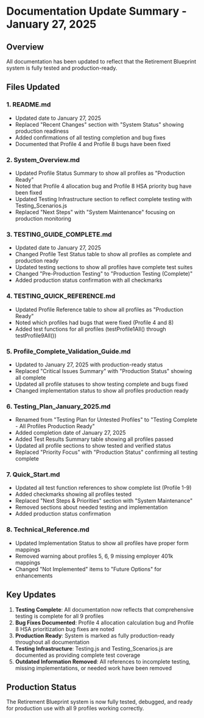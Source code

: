 # Documentation Update Summary - January 27, 2025

## Overview
All documentation has been updated to reflect that the Retirement Blueprint system is fully tested and production-ready.

## Files Updated

### 1. README.md
- Updated date to January 27, 2025
- Replaced "Recent Changes" section with "System Status" showing production readiness
- Added confirmations of all testing completion and bug fixes
- Documented that Profile 4 and Profile 8 bugs have been fixed

### 2. System_Overview.md
- Updated Profile Status Summary to show all profiles as "Production Ready"
- Noted that Profile 4 allocation bug and Profile 8 HSA priority bug have been fixed
- Updated Testing Infrastructure section to reflect complete testing with Testing_Scenarios.js
- Replaced "Next Steps" with "System Maintenance" focusing on production monitoring

### 3. TESTING_GUIDE_COMPLETE.md
- Updated date to January 27, 2025
- Changed Profile Test Status table to show all profiles as complete and production ready
- Updated testing sections to show all profiles have complete test suites
- Changed "Pre-Production Testing" to "Production Testing (Complete)"
- Added production status confirmation with all checkmarks

### 4. TESTING_QUICK_REFERENCE.md
- Updated Profile Reference table to show all profiles as "Production Ready"
- Noted which profiles had bugs that were fixed (Profile 4 and 8)
- Added test functions for all profiles (testProfile1All() through testProfile9All())

### 5. Profile_Complete_Validation_Guide.md
- Updated to January 27, 2025 with production-ready status
- Replaced "Critical Issues Summary" with "Production Status" showing all complete
- Updated all profile statuses to show testing complete and bugs fixed
- Changed implementation status to show all profiles production ready

### 6. Testing_Plan_January_2025.md
- Renamed from "Testing Plan for Untested Profiles" to "Testing Complete - All Profiles Production Ready"
- Added completion date of January 27, 2025
- Added Test Results Summary table showing all profiles passed
- Updated all profile sections to show tested and verified status
- Replaced "Priority Focus" with "Production Status" confirming all testing complete

### 7. Quick_Start.md
- Updated all test function references to show complete list (Profile 1-9)
- Added checkmarks showing all profiles tested
- Replaced "Next Steps & Priorities" section with "System Maintenance"
- Removed sections about needed testing and implementation
- Added production status confirmation

### 8. Technical_Reference.md
- Updated Implementation Status to show all profiles have proper form mappings
- Removed warning about profiles 5, 6, 9 missing employer 401k mappings
- Changed "Not Implemented" items to "Future Options" for enhancements

## Key Updates

1. **Testing Complete**: All documentation now reflects that comprehensive testing is complete for all 9 profiles
2. **Bug Fixes Documented**: Profile 4 allocation calculation bug and Profile 8 HSA prioritization bug fixes are noted
3. **Production Ready**: System is marked as fully production-ready throughout all documentation
4. **Testing Infrastructure**: Testing.js and Testing_Scenarios.js are documented as providing complete test coverage
5. **Outdated Information Removed**: All references to incomplete testing, missing implementations, or needed work have been removed

## Production Status
The Retirement Blueprint system is now fully tested, debugged, and ready for production use with all 9 profiles working correctly.